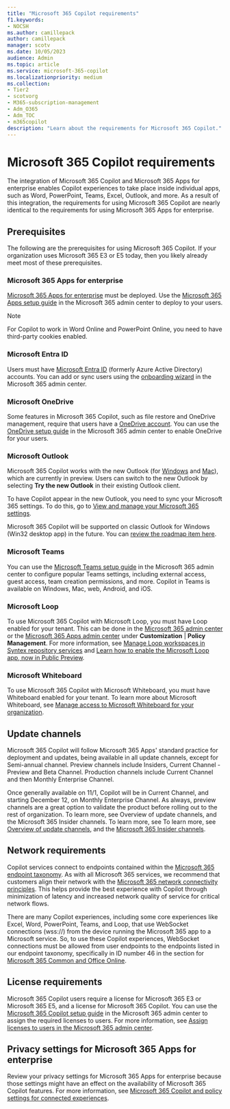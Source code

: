 ```yaml
---
title: "Microsoft 365 Copilot requirements"
f1.keywords:
- NOCSH
ms.author: camillepack
author: camillepack
manager: scotv
ms.date: 10/05/2023
audience: Admin
ms.topic: article
ms.service: microsoft-365-copilot
ms.localizationpriority: medium
ms.collection: 
- Tier2
- scotvorg
- M365-subscription-management 
- Adm_O365
- Adm_TOC
- m365copilot
description: "Learn about the requirements for Microsoft 365 Copilot."
---
```


# Microsoft 365 Copilot requirements

The integration of Microsoft 365 Copilot and Microsoft 365 Apps for enterprise enables Copilot experiences to take place inside individual apps, such as Word, PowerPoint, Teams, Excel, Outlook, and more. As a result of this integration, the requirements for using Microsoft 365 Copilot are nearly identical to the requirements for using Microsoft 365 Apps for enterprise.

## Prerequisites

The following are the prerequisites for using Microsoft 365 Copilot. If your organization uses Microsoft 365 E3 or E5 today, then you likely already meet most of these prerequisites.

### Microsoft 365 Apps for enterprise

[Microsoft 365 Apps for enterprise](/deployoffice/about-microsoft-365-apps) must be deployed. Use the [Microsoft 365 Apps setup guide](https://admin.microsoft.com/Adminportal/Home?Q=m365setup#/modernonboarding/microsoft365appssetup) in the Microsoft 365 admin center to deploy to your users.

> [!NOTE]
> For Copilot to work in Word Online and PowerPoint Online, you need to have third-party cookies enabled.

### Microsoft Entra ID

Users must have [Microsoft Entra ID](/microsoft-365/admin/add-users/add-users) (formerly Azure Active Directory) accounts. You can add or sync users using the [onboarding wizard](https://admin.microsoft.com/Adminportal/Home?Q=m365setup#/modernonboarding/identitywizard) in the Microsoft 365 admin center.

### Microsoft OneDrive

Some features in Microsoft 365 Copilot, such as file restore and OneDrive management, require that users have a [OneDrive account](/sharepoint/introduction). You can use the [OneDrive setup guide](https://admin.microsoft.com/Adminportal/Home?Q=m365setup#/modernonboarding/onedrivequickstartguide) in the Microsoft 365 admin center to enable OneDrive for your users.

### Microsoft Outlook

Microsoft 365 Copilot works with the new Outlook (for [Windows](https://support.microsoft.com/office/getting-started-with-the-new-outlook-for-windows-656bb8d9-5a60-49b2-a98b-ba7822bc7627) and [Mac](https://support.microsoft.com/office/the-new-outlook-for-mac-6283be54-e74d-434e-babb-b70cefc77439)), which are currently in preview. Users can switch to the new Outlook by selecting **Try the new Outlook** in their existing Outlook client.

To have Copilot appear in the new Outlook, you need to sync your Microsoft 365 settings. To do this, go to [View and manage your Microsoft 365 settings](https://myaccount.microsoft.com/settingsandprivacy/language).

Microsoft 365 Copilot will be supported on classic Outlook for Windows (Win32 desktop app) in the future. You can [review the roadmap item here](https://www.microsoft.com/microsoft-365/roadmap?rtc=1&filters=Outlook&searchterms=copilot).

### Microsoft Teams

You can use the [Microsoft Teams setup guide](https://admin.microsoft.com/Adminportal/Home?Q=m365setup#/modernonboarding/microsoftteamssetupguide) in the Microsoft 365 admin center to configure popular Teams settings, including external access, guest access, team creation permissions, and more.  Copilot in Teams is available on Windows, Mac, web, Android, and iOS.

### Microsoft Loop

To use Microsoft 365 Copilot with Microsoft Loop, you must have Loop enabled for your tenant. This can be done in the [Microsoft 365 admin center](https://admin.microsoft.com/Adminportal/Home#/Settings/Services/:/Settings/L1/Loop) or the [Microsoft 365 Apps admin center](https://config.office.com) under **Customization** \| **Policy Management**. For more information, see [Manage Loop workspaces in Syntex repository services](/microsoft-365/loop/loop-workspaces-configuration) and [Learn how to enable the Microsoft Loop app, now in Public Preview](https://techcommunity.microsoft.com/t5/microsoft-365-blog/learn-how-to-enable-the-microsoft-loop-app-now-in-public-preview/ba-p/3769013).

### Microsoft Whiteboard

To use Microsoft 365 Copilot with Microsoft Whiteboard, you must have Whiteboard enabled for your tenant. To learn more about Microsoft Whiteboard, see [Manage access to Microsoft Whiteboard for your organization](/whiteboard/manage-whiteboard-access-organizations).

## Update channels

Microsoft 365 Copilot will follow Microsoft 365 Apps' standard practice for deployment and updates, being available in all update channels, except for Semi-annual channel. Preview channels include Insiders, Current Channel - Preview and Beta Channel. Production channels include Current Channel and then Monthly Enterprise Channel.

Once generally available on 11/1, Copilot will be in Current Channel, and starting December 12, on Monthly Enterprise Channel. As always, preview channels are a great option to validate the product before rolling out to the rest of organization. To learn more, see Overview of update channels, and the Microsoft 365 Insider channels. To learn more, see To learn more, see [Overview of update channels](/deployoffice/updates/overview-update-channels), and the [Microsoft 365 Insider channels](/deployoffice/insider/compare-channels).

## Network requirements

Copilot services connect to endpoints contained within the [Microsoft 365 endpoint taxonomy](https://aka.ms/o365ip). As with all Microsoft 365 services, we recommend that customers align their network with the [Microsoft 365 network connectivity principles](/microsoft-365/enterprise/microsoft-365-network-connectivity-principles). This helps provide the best experience with Copilot through minimization of latency and increased network quality of service for critical network flows.

There are many Copilot experiences, including some core experiences like Excel, Word, PowerPoint, Teams, and Loop, that use WebSocket connections (wss://) from the device running the Microsoft 365 app to a Microsoft service. So, to use these Copilot experiences, WebSocket connections must be allowed from user endpoints to the endpoints listed in our endpoint taxonomy, specifically in ID number 46 in the section for [Microsoft 365 Common and Office Online](/enterprise/urls-and-ip-address-ranges).

## License requirements

Microsoft 365 Copilot users require a license for Microsoft 365 E3 or Microsoft 365 E5, and a license for Microsoft 365 Copilot. You can use the [Microsoft 365 Copilot setup guide](https://setup.microsoft.com/microsoft-365/copilot-setup-guide) in the Microsoft 365 admin center to assign the required licenses to users. For more information, see [Assign licenses to users in the Microsoft 365 admin center](/microsoft-365/admin/manage/assign-licenses-to-users).

## Privacy settings for Microsoft 365 Apps for enterprise

Review your privacy settings for Microsoft 365 Apps for enterprise because those settings might have an effect on the availability of Microsoft 365 Copilot features. For more information, see [Microsoft 365 Copilot and policy settings for connected experiences](microsoft-365-copilot-privacy.md#microsoft-365-copilot-and-policy-settings-for-connected-experiences).
